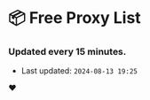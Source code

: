 # :package: Free Proxy List
### Updated every 15 minutes.

- Last updated: `2024-08-13 19:25`

:heart:

